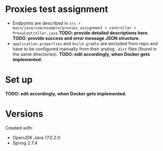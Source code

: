 # Proxies test assignment

- Endpoints are described in `src > main/java/com/example/proxies_assignment > controller > ProxyController.java`
  **TODO: provide detailed descriptions here.**
  **TODO: provide success and error message JSON structure.**
- `application.properties` and `build.gradle` are excluded from repo and have to be configured manually from their analog `.dist` files (found in the same directories).
  **TODO: edit accordingly, when Docker gets implemented.**

# Set up

**TODO: edit accordingly, when Docker gets implemented.**

# Versions

Created with:

- OpenJDK Java 17.0.2.0
- Spring 2.7.4
